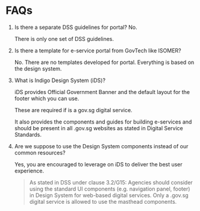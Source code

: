 # FAQs

1. Is there a separate DSS guidelines for portal?
   No.

   There is only one set of DSS guidelines.

2. Is there a template for e-service portal from GovTech like ISOMER?

   No. There are no templates developed for portal. Everything is based on the design system.

3. What is Indigo Design System (iDS)?

   iDS provides Official Government Banner and the default layout for the footer which you can use.

   These are required if is a gov.sg digital service.

   It also provides the components and guides for building e-services and should be present in all .gov.sg websites as stated in Digital Service Standards.

4. Are we suppose to use the Design System components instead of our common resources?

   Yes, you are encouraged to leverage on iDS to deliver the best user experience.

   > As stated in DSS under clause 3.2/G15:
   > Agencies should consider using the standard UI components (e.g. navigation panel, footer) in Design System for web-based digital services. Only a .gov.sg digital service is allowed to use the masthead components.
